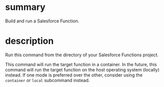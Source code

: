 # summary

Build and run a Salesforce Function.

# description

Run this command from the directory of your Salesforce Functions project.

This command will run the target function in a container. In the future, this command will run the target function on the host operating system (locally) instead. If one mode is preferred over the other, consider using the `container` or `local` subcommand instead.
